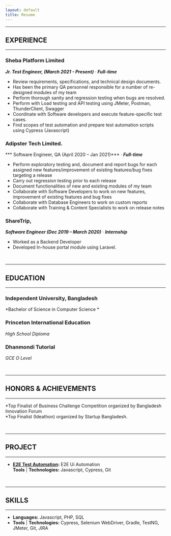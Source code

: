 ```yaml
---
layout: default
title: Resume
---
```


---
## EXPERIENCE
---

### Sheba Platform Limited  
***Jr. Test Engineer, (March 2021 - Present)*** &middot;	***Full-time***   

* Review requirements, specifications, and technical design documents.
* Has been the primary QA personnel responsible for a number of re-designed modules of my team
* Perform thorough sanity and regression testing when bugs are resolved.
* Perform with Load testing and API testing using JMeter, Postman, ThunderClient, Swagger
*  Coordinate with Software developers and execute feature-specific test cases.
* Find scopes of test automation and prepare test automation scripts using Cypress (Javascript)


### Adipster Tech Limited. 
*** Software Engineer, QA (April 2020 – Jan 2021)*** &middot;	***Full-time*** 

* Perform exploratory testing and, document and report bugs for each assigned new
features/improvement of existing features/bug fixes targeting a release
* Carry out regression testing prior to each release
* Document functionalities of new and existing modules of my team
* Collaborate with Software Developers to work on new features, improvement of existing features and bug fixes
* Collaborate with Database Engineers to work on custom reports
* Collaborate with Training & Content Specialists to work on release notes


### ShareTrip,  
***Software Engineer (Dec 2019 – March 2020)*** &middot;	***Internship***
* Worked as a Backend Developer
* Developed In-house portal module using Laravel.



<br />

---
## EDUCATION
---
### Independent University, Bangladesh  
*Bachelor of Science in Computer Science *  
 

### Princeton International Education
*High School Diploma*  

### Dhanmondi Tutorial
*GCE O Level*  


<br />

---
## HONORS & ACHIEVEMENTS
---
*Top Finalist of Business Challenge Competition organized by Bangladesh Innovation Forum<br />
*Top Finalist (Ideathon) organized by Startup Bangladesh.


<br />

---
## PROJECT
---
* **[E2E Test Automation](https://github.com/Tahanima/test-automation-boilerplate):** E2E Ui Automation  
**Tools** &#124; **Technologies:** Javascript, Cypress, Git 

<br />
  
---
## SKILLS  
---
* **Languages:** Javascript, PHP, SQL
* **Tools** &#124; **Technologies:** Cypress, Selenium WebDriver, Gradle, TestNG, JMeter, Git, JIRA
